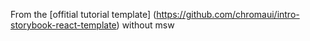 From the [offitial tutorial template]
(https://github.com/chromaui/intro-storybook-react-template) without msw